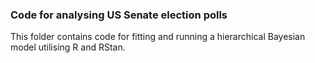 ### Code for analysing US Senate election polls

This folder contains code for fitting and running a hierarchical Bayesian model utilising R and RStan.



